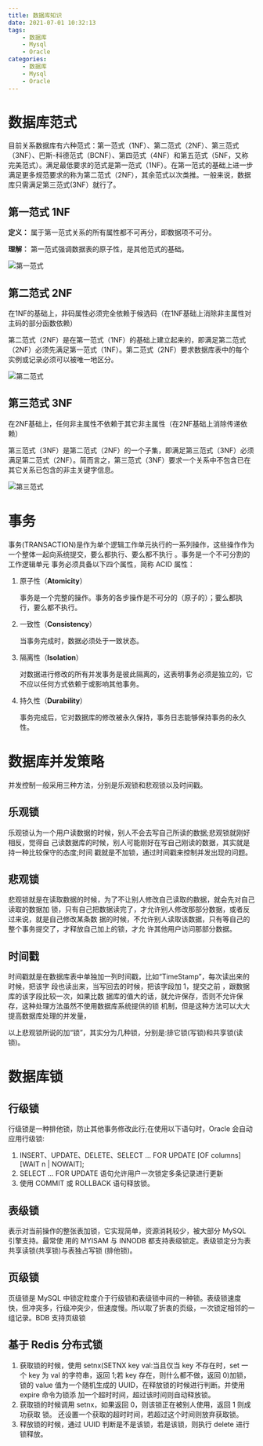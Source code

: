 ```yaml
---
title: 数据库知识
date: 2021-07-01 10:32:13
tags:
    - 数据库
    - Mysql
    - Oracle
categories:
    - 数据库
    - Mysql
    - Oracle
---
```


# 数据库范式

目前关系数据库有六种范式：第一范式（1NF）、第二范式（2NF）、第三范式（3NF）、巴斯-科德范式（BCNF）、第四范式（4NF）和第五范式（5NF，又称完美范式）。满足最低要求的范式是第一范式（1NF）。在第一范式的基础上进一步满足更多规范要求的称为第二范式（2NF），其余范式以次类推。一般来说，数据库只需满足第三范式(3NF）就行了。

<!-- More -->

## **第一范式 1NF**

**定义：** 属于第一范式关系的所有属性都不可再分，即数据项不可分。

**理解：** 第一范式强调数据表的原子性，是其他范式的基础。

![第一范式](/images/数据库知识/第一范式.png)

## **第二范式 2NF**

在1NF的基础上，非码属性必须完全依赖于候选码（在1NF基础上消除非主属性对主码的部分函数依赖）

第二范式（2NF）是在第一范式（1NF）的基础上建立起来的，即满足第二范式（2NF）必须先满足第一范式（1NF）。第二范式（2NF）要求数据库表中的每个实例或记录必须可以被唯一地区分。

![第二范式](/images/数据库知识/第二范式.png)

## **第三范式 3NF**

在2NF基础上，任何非主属性不依赖于其它非主属性（在2NF基础上消除传递依赖）

第三范式（3NF）是第二范式（2NF）的一个子集，即满足第三范式（3NF）必须满足第二范式（2NF）。简而言之，第三范式（3NF）要求一个关系中不包含已在其它关系已包含的非主关键字信息。

![第三范式](/images/数据库知识/第三范式.png)

# 事务

事务(TRANSACTION)是作为单个逻辑工作单元执行的一系列操作，这些操作作为一个整体一起向系统提交，要么都执行、要么都不执行 。事务是一个不可分割的工作逻辑单元 事务必须具备以下四个属性，简称 ACID 属性：

1. 原子性（**Atomicity**） 

   事务是一个完整的操作。事务的各步操作是不可分的（原子的）；要么都执行，要么都不执行。

2. 一致性（**Consistency**） 

   当事务完成时，数据必须处于一致状态。

3. 隔离性（**Isolation**） 

   对数据进行修改的所有并发事务是彼此隔离的，这表明事务必须是独立的，它不应以任何方式依赖于或影响其他事务。

4. 持久性（**Durability**） 

   事务完成后，它对数据库的修改被永久保持，事务日志能够保持事务的永久性。

# 数据库并发策略

并发控制一般采用三种方法，分别是乐观锁和悲观锁以及时间戳。

## 乐观锁

乐观锁认为一个用户读数据的时候，别人不会去写自己所读的数据;悲观锁就刚好相反，觉得自 己读数据库的时候，别人可能刚好在写自己刚读的数据，其实就是持一种比较保守的态度;时间 戳就是不加锁，通过时间戳来控制并发出现的问题。

## 悲观锁

悲观锁就是在读取数据的时候，为了不让别人修改自己读取的数据，就会先对自己读取的数据加 锁，只有自己把数据读完了，才允许别人修改那部分数据，或者反过来说，就是自己修改某条数 据的时候，不允许别人读取该数据，只有等自己的整个事务提交了，才释放自己加上的锁，才允 许其他用户访问那部分数据。

## 时间戳

时间戳就是在数据库表中单独加一列时间戳，比如“TimeStamp”，每次读出来的时候，把该字 段也读出来，当写回去的时候，把该字段加 1，提交之前 ，跟数据库的该字段比较一次，如果比数 据库的值大的话，就允许保存，否则不允许保存，这种处理方法虽然不使用数据库系统提供的锁 机制，但是这种方法可以大大提高数据库处理的并发量，

以上悲观锁所说的加“锁”，其实分为几种锁，分别是:排它锁(写锁)和共享锁(读锁)。 

# 数据库锁

## 行级锁

行级锁是一种排他锁，防止其他事务修改此行;在使用以下语句时，Oracle 会自动应用行级锁:

1. INSERT、UPDATE、DELETE、SELECT ... FOR UPDATE [OF columns] [WAIT n | NOWAIT];
2. SELECT ... FOR UPDATE 语句允许用户一次锁定多条记录进行更新
3. 使用 COMMIT 或 ROLLBACK 语句释放锁。 

## 表级锁

表示对当前操作的整张表加锁，它实现简单，资源消耗较少，被大部分 MySQL 引擎支持。最常使 用的 MYISAM 与 INNODB 都支持表级锁定。表级锁定分为表共享读锁(共享锁)与表独占写锁 (排他锁)。

## 页级锁

页级锁是 MySQL 中锁定粒度介于行级锁和表级锁中间的一种锁。表级锁速度快，但冲突多，行级冲突少，但速度慢。所以取了折衷的页级，一次锁定相邻的一组记录。BDB 支持页级锁

## 基于 **Redis** 分布式锁

1. 获取锁的时候，使用 setnx(SETNX key val:当且仅当 key 不存在时，set 一个 key 为 val 的字符串，返回 1;若 key 存在，则什么都不做，返回 0)加锁，锁的 value 值为一个随机生成的 UUID，在释放锁的时候进行判断。并使用 expire 命令为锁添 加一个超时时间，超过该时间则自动释放锁。
2. 获取锁的时候调用 setnx，如果返回 0，则该锁正在被别人使用，返回 1 则成功获取 锁。 还设置一个获取的超时时间，若超过这个时间则放弃获取锁。
3. 释放锁的时候，通过 UUID 判断是不是该锁，若是该锁，则执行 delete 进行锁释放。
